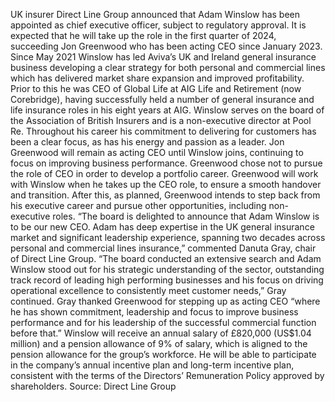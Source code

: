 UK insurer Direct Line Group announced that Adam Winslow has been appointed as chief executive officer, subject to regulatory approval.
It is expected that he will take up the role in the first quarter of 2024, succeeding Jon Greenwood who has been acting CEO since January 2023.
Since May 2021 Winslow has led Aviva’s UK and Ireland general insurance business developing a clear strategy for both personal and commercial lines which has delivered market share expansion and improved profitability.
Prior to this he was CEO of Global Life at AIG Life and Retirement (now Corebridge), having successfully held a number of general insurance and life insurance roles in his eight years at AIG. Winslow serves on the board of the Association of British Insurers and is a non-executive director at Pool Re. Throughout his career his commitment to delivering for customers has been a clear focus, as has his energy and passion as a leader.
Jon Greenwood will remain as acting CEO until Winslow joins, continuing to focus on improving business performance. Greenwood chose not to pursue the role of CEO in order to develop a portfolio career. Greenwood will work with Winslow when he takes up the CEO role, to ensure a smooth handover and transition. After this, as planned, Greenwood intends to step back from his executive career and pursue other opportunities, including non-executive roles.
“The board is delighted to announce that Adam Winslow is to be our new CEO. Adam has deep expertise in the UK general insurance market and significant leadership experience, spanning two decades across personal and commercial lines insurance,” commented Danuta Gray, chair of Direct Line Group.
“The board conducted an extensive search and Adam Winslow stood out for his strategic understanding of the sector, outstanding track record of leading high performing businesses and his focus on driving operational excellence to consistently meet customer needs,” Gray continued.
Gray thanked Greenwood for stepping up as acting CEO “where he has shown commitment, leadership and focus to improve business performance and for his leadership of the successful commercial function before that.”
Winslow will receive an annual salary of £820,000 (US$1.04 million) and a pension allowance of 9% of salary, which is aligned to the pension allowance for the group’s workforce. He will be able to participate in the company’s annual incentive plan and long-term incentive plan, consistent with the terms of the Directors’ Remuneration Policy approved by shareholders.
Source: Direct Line Group